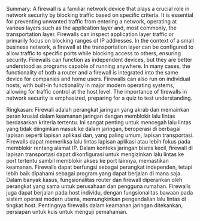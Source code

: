 Summary:
A firewall is a familiar network device that plays a crucial role in network security by blocking traffic based on specific criteria. It is essential for preventing unwanted traffic from entering a network, operating at various layers such as the application layer and, most commonly, the transportation layer. Firewalls can inspect application layer traffic or primarily focus on blocking ranges of IP addresses. In the context of a small business network, a firewall at the transportation layer can be configured to allow traffic to specific ports while blocking access to others, ensuring security. Firewalls can function as independent devices, but they are better understood as programs capable of running anywhere. In many cases, the functionality of both a router and a firewall is integrated into the same device for companies and home users. Firewalls can also run on individual hosts, with built-in functionality in major modern operating systems, allowing for traffic control at the host level. The importance of firewalls in network security is emphasized, preparing for a quiz to test understanding.

Ringkasan:
Firewall adalah perangkat jaringan yang akrab dan memainkan peran krusial dalam keamanan jaringan dengan memblokir lalu lintas berdasarkan kriteria tertentu. Ini sangat penting untuk mencegah lalu lintas yang tidak diinginkan masuk ke dalam jaringan, beroperasi di berbagai lapisan seperti lapisan aplikasi dan, yang paling umum, lapisan transportasi. Firewalls dapat memeriksa lalu lintas lapisan aplikasi atau lebih fokus pada memblokir rentang alamat IP. Dalam konteks jaringan bisnis kecil, firewall di lapisan transportasi dapat dikonfigurasi untuk mengizinkan lalu lintas ke port tertentu sambil memblokir akses ke port lainnya, memastikan keamanan. Firewalls dapat berfungsi sebagai perangkat independen, tetapi lebih baik dipahami sebagai program yang dapat berjalan di mana saja. Dalam banyak kasus, fungsionalitas router dan firewall diperankan oleh perangkat yang sama untuk perusahaan dan pengguna rumahan. Firewalls juga dapat berjalan pada host individu, dengan fungsionalitas bawaan pada sistem operasi modern utama, memungkinkan pengendalian lalu lintas di tingkat host. Pentingnya firewalls dalam keamanan jaringan ditekankan, persiapan untuk kuis untuk menguji pemahaman.

